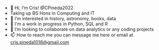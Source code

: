 - 👋 Hi, I’m Cris! @CPineda2022
- Taking up BS Hons in Computing and IT
- 👀 I’m interested in history, astronomy, books, data
- 🌱 I'm a work in progress in Python, SQL and R
- 💞️ I’m looking to collaborate on data analytics or any coding projects
- 📫 How to reach me you can message me here or email at cris.pineda1018@gmail.com

<!---
CPineda2022/CPineda2022 is a ✨ special ✨ repository because its `README.md` (this file) appears on your GitHub profile.
You can click the Preview link to take a look at your changes.
--->
